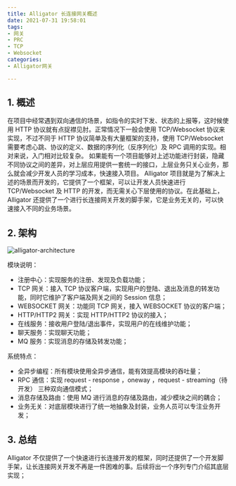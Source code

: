 ```yaml
---
title: Alligator 长连接网关概述
date: 2021-07-31 19:58:01
tags:
- 网关
- PRC
- TCP
- Websocket
categories:
- Alligator网关

---
```


## 1. 概述

在项目中经常遇到双向通信的场景，如指令的实时下发、状态的上报等，这时候使用 HTTP 协议就有点捉襟见肘。正常情况下一般会使用 TCP/Websocket 协议来实现，不过不同于 HTTP 协议简单及有大量框架的支持，使用 TCP/Websocket 需要考虑心跳、协议的定义、数据的序列化（反序列化）及 RPC 调用的实现。相对来说，入门相对比较复杂。 如果能有一个项目能够对上述功能进行封装，隐藏不同协议之间的差异，对上层应用提供一套统一的接口，上层业务只关心业务，那么就会减少开发人员的学习成本，快速接入项目。
Alligator 项目就是为了解决上述的场景而开发的，它提供了一个框架，可以让开发人员快速进行 TCP/Websocket 及 HTTP 的开发，而无需关心下层使用的协议。在此基础上，Alligator 还提供了一个进行长连接网关开发的脚手架，它是业务无关的，可以快速接入不同的业务场景。

## 2. 架构
![alligator-architecture](/images/alligator/alligator-architecture.jpg "alligator-architecture")

模块说明：
- 注册中心：实现服务的注册、发现及负载功能；
- TCP 网关：接入 TCP 协议客户端，实现用户的登陆、退出及消息的转发功能，同时它维护了客户端及网关之间的 Session 信息；
- WEBSOCKET 网关：功能同 TCP 网关，接入 WEBSOCKET 协议的客户端；
- HTTP/HTTP2 网关：实现 HTTP/HTTP2 协议的接入；
- 在线服务：接收用户登陆/退出事件，实现用户的在线维护功能；
- 聊天服务：实现聊天功能；
- MQ 服务：实现消息的存储及转发功能；

系统特点：
- 全异步编程：所有模块使用全异步通信，能有效提高模块的吞吐量；
- RPC 通信：实现 request - response ，oneway ，request - streaming（待开发） 三种双向通信模式；
- 消息存储及路由：使用 MQ 进行消息的存储及路由，减少模块之间的耦合；
- 业务无关：对底层模块进行了统一地抽象及封装，业务人员可以专注业务开发；

## 3. 总结
Alligator 不仅提供了一个快速进行长连接开发的框架，同时还提供了一个开发脚手架，让长连接网关开发不再是一件困难的事。后续将出一个序列专门介绍其底层实现；
